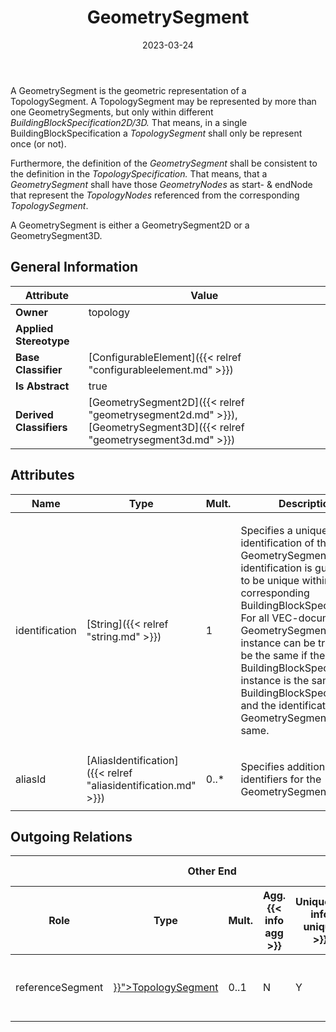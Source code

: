 ﻿---
title: GeometrySegment
toc: false
type: specs
date: "2023-03-24"
draft: false
specification: VEC
version: 2.0.2
documentType: "Recommendation"
elementType: Class
classes:
  - GeometrySegment
menu_name: vec-2.0.2
---
<p> A GeometrySegment is the geometric representation of a TopologySegment. A TopologySegment may be represented by more than one GeometrySegments, but only within different <i>BuildingBlockSpecification2D/3D.</i> That means, in a single BuildingBlockSpecification a <i>TopologySegment</i> shall only be represent once&#160;(or not).      </p>      <p> Furthermore, the definition of the <i>GeometrySegment</i> shall be consistent to the definition in the <i>TopologySpecification. </i>That means, that a <i>GeometrySegment</i> shall have those <i>GeometryNodes </i>as start- &amp;&#160;endNode that represent the <i>TopologyNodes</i> referenced from the corresponding <i>TopologySegment</i>.      </p>      <p> A GeometrySegment is either a GeometrySegment2D or a GeometrySegment3D.      </p>

## General Information

| Attribute               | Value |
|-------------------------|-------|
| **Owner**               | topology |
| **Applied Stereotype**  |   |
| **Base Classifier**     | [ConfigurableElement]({{< relref "configurableelement.md" >}})<br/>  |
| **Is Abstract**         | true |
| **Derived Classifiers** | [GeometrySegment2D]({{< relref "geometrysegment2d.md" >}}), [GeometrySegment3D]({{< relref "geometrysegment3d.md" >}}) |

## Attributes
|  Name  |  Type  |  Mult.  |  Description  |  Owning Classifier  |
|--------|--------|---------|---------------|--------------|
|identification| [String]({{< relref "string.md" >}}) | 1 | <p> Specifies a unique identification of the GeometrySegment. The identification is guaranteed to be unique within the corresponding BuildingBlockSpecification. For all VEC-documents a GeometrySegment-instance can be trusted to be the same if the BuildingBlockSpecification-instance is the same (see BuildingBlockSpecification) and the identification of the GeometrySegment is the same.      </p> | [GeometrySegment]({{< relref "geometrysegment.md" >}}) |
|aliasId| [AliasIdentification]({{< relref "aliasidentification.md" >}}) | 0..* | <p> Specifies additional identifiers for the GeometrySegment.      </p> | [GeometrySegment]({{< relref "geometrysegment.md" >}}) |

## Outgoing Relations
<table>
    <thead>
        <tr>
           <th colspan="6">Other End</th>
           <th colspan="1">This End</th>
           <th colspan="1">General</th>
        </tr>
        <tr>
           <th>Role</th>
           <th>Type</th>
           <th>Mult.</th>
           <th>Agg.{{< info agg >}}</th>
           <th>Unique{{< info unique >}}</th>
           <th>Ordered{{< info ordered >}}</th>
           <th>Mult.</th>
           <th>Description</th>
        </tr>
    <thead>
    <tbody>
    <tr>
        <td>referenceSegment</td>
        <td><a href="{{< relref "topologysegment.md" >}}">TopologySegment</a></td>
        <td>0..1</td>
        <td>N</td>
        <td>Y</td>
        <td>N</td>
        <td>0..*</td>
        <td>References the TopologySegment that is represented by the GeometrySegment.</td>
    </tr>
    </tbody>
</table>




